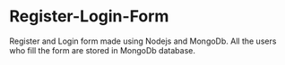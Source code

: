 # Register-Login-Form
Register and Login form made using Nodejs and MongoDb. All the users who fill the form are stored in MongoDb database.  
